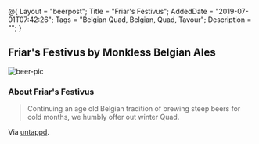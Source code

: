 @{
 Layout = "beerpost";
 Title = "Friar's Festivus";
 AddedDate = "2019-07-01T07:42:26";
 Tags = "Belgian Quad, Belgian, Quad, Tavour";
 Description = "";
 }
 

## Friar's Festivus by Monkless Belgian Ales

![beer-pic]

### About Friar's Festivus

> Continuing an age old Belgian tradition of brewing steep beers for cold months, we humbly offer out winter Quad.

Via [untappd][untappd-url].

[untappd-url]: <https://untappd.com//b/monkless-belgian-ales-friar-s-festivus/2369567>
[beer-pic]: https://jasonpowley.com/assets/img/2019-07-01-friars-festivus.jpeg "Friar's Festivus by Monkless Belgian Ales"
